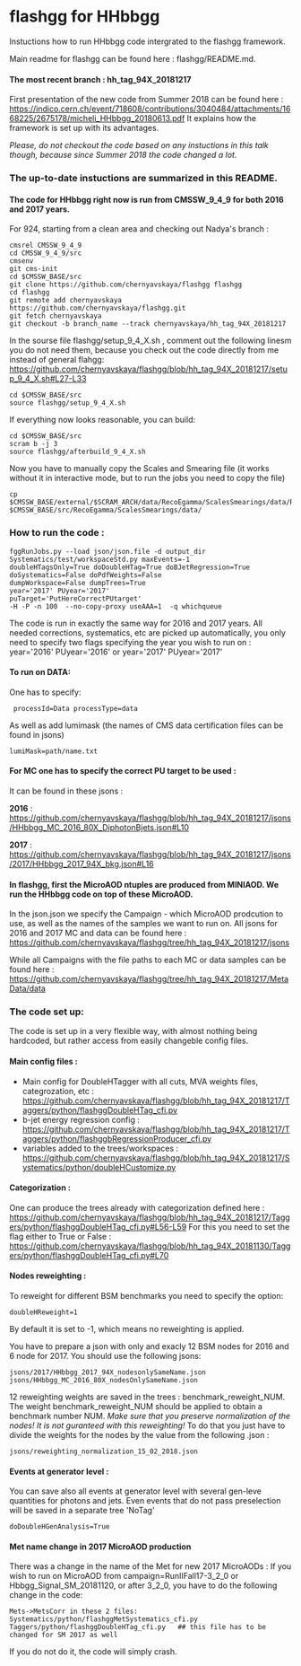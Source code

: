 flashgg for HHbbgg
=======
Instuctions how to run HHbbgg code intergrated to the flashgg framework.

Main readme for flashgg can be found here : flashgg/README.md.

#### The most recent branch : hh_tag_94X_20181217

First presentation of the new code from Summer 2018 can be found here :
https://indico.cern.ch/event/718608/contributions/3040484/attachments/1668225/2675178/micheli_HHbbgg_20180613.pdf
It explains how the framework is set up with its advantages. 

*Please, do not checkout the code based on any instuctions in this talk though, 
because since Summer 2018 the code changed a lot.*

### The up-to-date instuctions are summarized in this README.

#### The code for HHbbgg right now is run from CMSSW_9_4_9 for both 2016 and 2017 years.

For 924, starting from a clean area and checking out Nadya's branch :

 ```
cmsrel CMSSW_9_4_9
cd CMSSW_9_4_9/src
cmsenv
git cms-init
cd $CMSSW_BASE/src
git clone https://github.com/chernyavskaya/flashgg flashgg
cd flashgg     
git remote add chernyavskaya https://github.com/chernyavskaya/flashgg.git
git fetch chernyavskaya
git checkout -b branch_name --track chernyavskaya/hh_tag_94X_20181217
 
```
In the sourse file flashgg/setup_9_4_X.sh , comment out the following linesm you do not need them, because you check out the code directly from me instead of general flahgg:
https://github.com/chernyavskaya/flashgg/blob/hh_tag_94X_20181217/setup_9_4_X.sh#L27-L33
```
cd $CMSSW_BASE/src    
source flashgg/setup_9_4_X.sh
```

If everything now looks reasonable, you can build:
 ```
 cd $CMSSW_BASE/src
 scram b -j 3
 source flashgg/afterbuild_9_4_X.sh     
 ```
 Now you have to manually copy the Scales and Smearing file (it works without it in interactive mode, but to run the jobs you need to copy the file)
 ```
cp $CMSSW_BASE/external/$SCRAM_ARCH/data/RecoEgamma/ScalesSmearings/data/Run2017_17Nov2017_v1_ele_unc_scales.dat   $CMSSW_BASE/src/RecoEgamma/ScalesSmearings/data/
 ```
 
 
 ### How to run the code :
 ```
 fggRunJobs.py --load json/json.file -d output_dir Systematics/test/workspaceStd.py maxEvents=-1
 doubleHTagsOnly=True doDoubleHTag=True doBJetRegression=True doSystematics=False doPdfWeights=False
 dumpWorkspace=False dumpTrees=True 
 year='2017' PUyear='2017'
 puTarget='PutHereCorrectPUtarget'
 -H -P -n 100  --no-copy-proxy useAAA=1  -q whichqueue
 ```
 The code is run in exactly the same way for 2016 and 2017 years. All needed corrections, systematics, etc are picked up automatically,
 you only need to specify two flags specifying the year you wish to run on : 
 year='2016' PUyear='2016' or  year='2017' PUyear='2017' 
 
 #### To run on DATA:
 One has to specify:
```
 processId=Data processType=data
```
As well as add lumimask (the names of CMS data certification files can be found in jsons)
```
lumiMask=path/name.txt
```

  
  
#### For MC one has to specify the correct PU target to be used :
It can be found in these jsons :

**2016** : https://github.com/chernyavskaya/flashgg/blob/hh_tag_94X_20181217/jsons/HHbbgg_MC_2016_80X_DiphotonBjets.json#L10

**2017** : https://github.com/chernyavskaya/flashgg/blob/hh_tag_94X_20181217/jsons/2017/HHbbgg_2017_94X_bkg.json#L16

#### In flashgg, first the MicroAOD ntuples are produced from MINIAOD. We run the HHbbgg code on top of these MicroAOD.
In the json.json we specify the Campaign - which MicroAOD prodcution to use, as well as the names of the samples we want to run on. 
All jsons for 2016 and 2017 MC and data can be found here :
https://github.com/chernyavskaya/flashgg/tree/hh_tag_94X_20181217/jsons

While all Campaigns with the file paths to each MC or data samples can be found here :
https://github.com/chernyavskaya/flashgg/tree/hh_tag_94X_20181217/MetaData/data

### The code set up: 
The code is set up in a very flexible way, with almost nothing being hardcoded, but rather access from easily changeble config files.
#### Main config files :
* Main config for DoubleHTagger with all cuts, MVA weights files, categrozation, etc :
https://github.com/chernyavskaya/flashgg/blob/hh_tag_94X_20181217/Taggers/python/flashggDoubleHTag_cfi.py
* b-jet energy regression config :
https://github.com/chernyavskaya/flashgg/blob/hh_tag_94X_20181217/Taggers/python/flashggbRegressionProducer_cfi.py
* variables added to the trees/workspaces :
https://github.com/chernyavskaya/flashgg/blob/hh_tag_94X_20181217/Systematics/python/doubleHCustomize.py

 
#### Categorization :
One can produce the trees already with categorization defined here :
https://github.com/chernyavskaya/flashgg/blob/hh_tag_94X_20181217/Taggers/python/flashggDoubleHTag_cfi.py#L56-L59
For this you need to set the flag either to True or False :
https://github.com/chernyavskaya/flashgg/blob/hh_tag_94X_20181130/Taggers/python/flashggDoubleHTag_cfi.py#L70

#### Nodes reweighting :
To reweight for different BSM benchmarks you need to specify the option:
```
doubleHReweight=1
```
By default it is set to -1, which means no reweighting is applied.

You have to prepare a json with only and exacly 12 BSM nodes for 2016 and 6 node for 2017. You should use the following jsons:
```
jsons/2017/HHbbgg_2017_94X_nodesonlySameName.json
jsons/HHbbgg_MC_2016_80X_nodesOnlySameName.json
```
12 reweighting weights are saved in the trees : benchmark_reweight_NUM. The weight benchmark_reweight_NUM should be applied to obtain a benchmark number NUM. _Make sure that you preserve normalization of the nodes! It is not guranteed with this reweighting!_  To do that you just have to divide the weights for the nodes by the value from the following .json :
```
jsons/reweighting_normalization_15_02_2018.json
````

#### Events at generator level :
You can save also all events at generator level with several gen-leve quantities for photons and jets. 
Even events that do not pass preselection will be saved in a separate tree 'NoTag'
```
doDoubleHGenAnalysis=True
```

#### Met name change in 2017 MicroAOD production
There was a change in the name of the Met for new 2017 MicroAODs : 
If you wish to run on MicroAOD from campaign=RunIIFall17-3_2_0 or Hbbgg_Signal_SM_20181120, or after 3_2_0,
you have to do the following change in the code:
```
Mets->MetsCorr in these 2 files:
Systematics/python/flashggMetSystematics_cfi.py
Taggers/python/flashggDoubleHTag_cfi.py   ## this file has to be changed for SM 2017 as well
```
If you do not do it, the code will simply crash.

 
 
